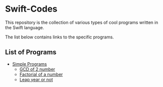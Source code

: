 # Swift-Codes
This repository is the collection of various types of cool programs written in the Swift language.

The list below contains links to the specific programs.
## List of Programs
- [Simple Programs](./simpleprograms/)
  - [GCD of 2 number](./otherprograms/gcd.c)
  - [Factorial of a number](./simpleprograms/factorial.swift)
  - [Leap year or not](./simpleprograms/leapyear.swift)
